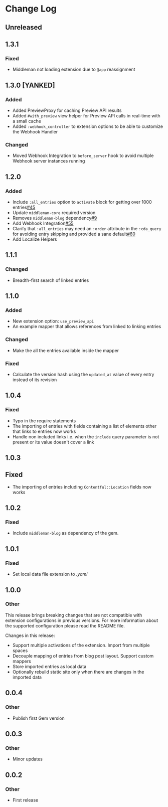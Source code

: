 # Change Log
## Unreleased

## 1.3.1
### Fixed
* Middleman not loading extension due to `@app` reassignment

## 1.3.0 [YANKED]
### Added
* Added PreviewProxy for caching Preview API results
* Added `#with_preview` view helper for Preview API calls in real-time with a small cache
* Added `:webhook_controller` to extension options to be able to customize the Webhook Handler

### Changed
* Moved Webhook Integration to `before_server` hook to avoid multiple Webhook server instances running

## 1.2.0
### Added
* Include `:all_entries` option to `activate` block for getting over 1000 entries[#45](https://github.com/contentful-labs/contentful_middleman/issues/45)
* Update `middleman-core` required version
* Removes `middleman-blog` dependency[#9](https://github.com/contentful-labs/contentful_middleman/issues/9)
* Add Webhook Integration[#55](https://github.com/contentful-labs/contentful_middleman/pull/55)
* Clarify that `:all_entries` may need an `:order` attribute in the `:cda_query` for avoiding entry skipping and provided a sane default[#60](https://github.com/contentful/contentful_middleman/issues/60)
* Add Localize Helpers

## 1.1.1
### Changed
* Breadth-first search of linked entries

## 1.1.0
### Added
* New extension option: `use_preview_api`
* An example mapper that allows references from linked to linking entries

### Changed
* Make the all the entries available inside the mapper

### Fixed
* Calculate the version hash using the `updated_at` value of every entry instead of its revision

## 1.0.4
### Fixed
* Typo in the require statements
* The importing of entries with fields containing a list of elements other that links to entries now works
* Handle non included links i.e. when the `include` query parameter is not present or its value doesn't cover a link

## 1.0.3
## Fixed
* The importing of entries including `Contentful::Location` fields now works


## 1.0.2
### Fixed
* Include `middleman-blog` as dependency of the gem.

## 1.0.1
### Fixed
* Set local data file extension to *.yaml*

## 1.0.0
### Other
This release brings breaking changes that are not compatible with extension configurations in
previous versions. For more information about the supported configuration please read the
README file.

Changes in this release:

* Support multiple activations of the extension. Import from multiple spaces
* Decouple mapping of entries from blog post layout. Support custom mappers
* Store imported entries as local data
* Optionally rebuild static site only when there are changes in the imported data

## 0.0.4
### Other
* Publish first Gem version

## 0.0.3

### Other
* Minor updates


## 0.0.2
### Other
* First release
